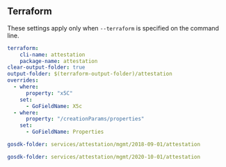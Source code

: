
## Terraform

These settings apply only when `--terraform` is specified on the command line.

``` yaml $(terraform)
terraform:
    cli-name: attestation
    package-name: attestation
clear-output-folder: true
output-folder: $(terraform-output-folder)/attestation
overrides:
  - where:
      property: "x5C"
    set:
      - GoFieldName: X5c
  - where:
      property: "/creationParams/properties"
    set:
      - GoFieldName: Properties
```

``` yaml $(tag) == 'package-2018-09-01' && $(terraform)
gosdk-folder: services/attestation/mgmt/2018-09-01/attestation
```

``` yaml $(tag) == 'package-2020-10-01' && $(terraform)
gosdk-folder: services/attestation/mgmt/2020-10-01/attestation
```
